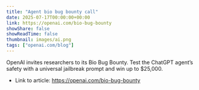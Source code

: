 ```yaml
---
title: "Agent bio bug bounty call"
date: 2025-07-17T00:00:00+00:00
link: https://openai.com/bio-bug-bounty
showShare: false
showReadTime: false
thumbnail: images/ai.png
tags: ["openai.com/blog"]
---
```

OpenAI invites researchers to its Bio Bug Bounty. Test the ChatGPT agent’s safety with a universal jailbreak prompt and win up to $25,000.

- Link to article: https://openai.com/bio-bug-bounty